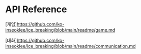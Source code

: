 # API Reference

[게임]https://github.com/ko-inseoklee/ice_breaking/blob/main/readme/game.md

[대화]https://github.com/ko-inseoklee/ice_breaking/blob/main/readme/communication.md
